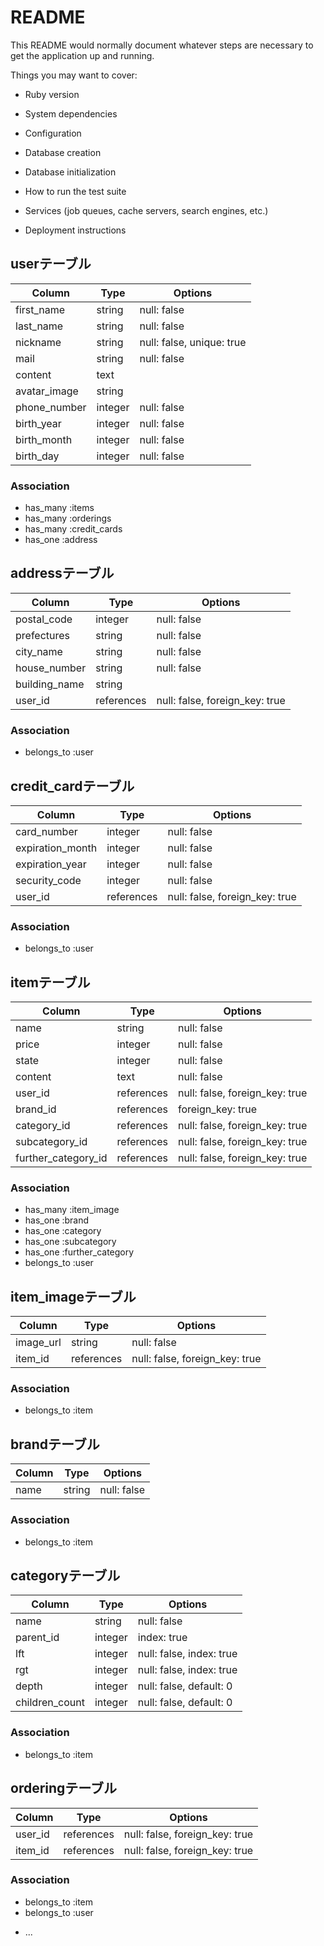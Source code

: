 # README

This README would normally document whatever steps are necessary to get the
application up and running.

Things you may want to cover:

* Ruby version

* System dependencies

* Configuration

* Database creation

* Database initialization

* How to run the test suite

* Services (job queues, cache servers, search engines, etc.)

* Deployment instructions

## userテーブル
|Column|Type|Options|
|------|----|-------|
|first_name|string|null: false|
|last_name|string|null: false|
|nickname|string|null: false, unique: true|
|mail|string|null: false|
|content|text||
|avatar_image|string||
|phone_number|integer|null: false|
|birth_year|integer|null: false|
|birth_month|integer|null: false|
|birth_day|integer|null: false|

### Association
- has_many :items
- has_many :orderings
- has_many :credit_cards
- has_one :address

## addressテーブル
|Column|Type|Options|
|------|----|-------|
|postal_code|integer|null: false|
|prefectures|string|null: false|
|city_name|string|null: false|
|house_number|string|null: false|
|building_name|string||
|user_id|references|null: false, foreign_key: true|

### Association
- belongs_to :user

## credit_cardテーブル
|Column|Type|Options|
|------|----|-------|
|card_number|integer|null: false|
|expiration_month|integer|null: false|
|expiration_year|integer|null: false|
|security_code|integer|null: false|
|user_id|references|null: false, foreign_key: true|

### Association
- belongs_to :user

## itemテーブル
|Column|Type|Options|
|------|----|-------|
|name|string|null: false|
|price|integer|null: false|
|state|integer|null: false|
|content|text|null: false|
|user_id|references|null: false, foreign_key: true|
|brand_id|references|foreign_key: true|
|category_id|references|null: false, foreign_key: true|
|subcategory_id|references|null: false, foreign_key: true|
|further_category_id|references|null: false, foreign_key: true|

### Association
- has_many :item_image
- has_one :brand
- has_one :category
- has_one :subcategory
- has_one :further_category
- belongs_to :user

## item_imageテーブル
|Column|Type|Options|
|------|----|-------|
|image_url|string|null: false|
|item_id|references|null: false, foreign_key: true|

### Association
- belongs_to :item

## brandテーブル
|Column|Type|Options|
|------|----|-------|
|name|string|null: false|

### Association
- belongs_to :item

## categoryテーブル
|Column|Type|Options|
|------|----|-------|
|name|string|null: false|
|parent_id|integer|index: true|
|lft|integer|null: false, index: true|
|rgt|integer|null: false, index: true|
|depth|integer|null: false, default: 0|
|children_count|integer|null: false, default: 0|

### Association
- belongs_to :item

## orderingテーブル
|Column|Type|Options|
|------|----|-------|
|user_id|references|null: false, foreign_key: true|
|item_id|references|null: false, foreign_key: true|


### Association
- belongs_to :item
- belongs_to :user


* ...
